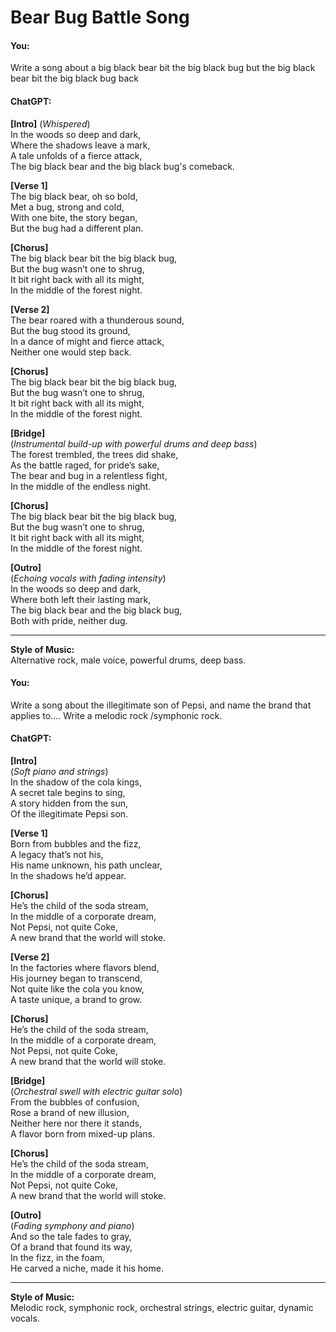 # Bear Bug Battle Song

#### You:
Write a song about a big black bear bit the big black bug but the big black bear bit the big black bug back

#### ChatGPT:
**\[Intro]**
(*Whispered*)\
In the woods so deep and dark,\
Where the shadows leave a mark,\
A tale unfolds of a fierce attack,\
The big black bear and the big black bug's comeback.

**\[Verse 1]**\
The big black bear, oh so bold,\
Met a bug, strong and cold,\
With one bite, the story began,\
But the bug had a different plan.

**\[Chorus]**\
The big black bear bit the big black bug,\
But the bug wasn’t one to shrug,\
It bit right back with all its might,\
In the middle of the forest night.

**\[Verse 2]**\
The bear roared with a thunderous sound,\
But the bug stood its ground,\
In a dance of might and fierce attack,\
Neither one would step back.

**\[Chorus]**\
The big black bear bit the big black bug,\
But the bug wasn’t one to shrug,\
It bit right back with all its might,\
In the middle of the forest night.

**\[Bridge]**\
(*Instrumental build-up with powerful drums and deep bass*)\
The forest trembled, the trees did shake,\
As the battle raged, for pride’s sake,\
The bear and bug in a relentless fight,\
In the middle of the endless night.

**\[Chorus]**\
The big black bear bit the big black bug,\
But the bug wasn’t one to shrug,\
It bit right back with all its might,\
In the middle of the forest night.

**\[Outro]**\
(*Echoing vocals with fading intensity*)\
In the woods so deep and dark,\
Where both left their lasting mark,\
The big black bear and the big black bug,\
Both with pride, neither dug.

---

**Style of Music:**\
Alternative rock, male voice, powerful drums, deep bass.


#### You:
Write a song about the illegitimate son of Pepsi, and name the brand that applies to.... Write a melodic rock /symphonic rock. 

#### ChatGPT:
**\[Intro]**\
(*Soft piano and strings*)\
In the shadow of the cola kings,\
A secret tale begins to sing,\
A story hidden from the sun,\
Of the illegitimate Pepsi son.

**\[Verse 1]**\
Born from bubbles and the fizz,\
A legacy that’s not his,\
His name unknown, his path unclear,\
In the shadows he’d appear.

**\[Chorus]**\
He’s the child of the soda stream,\
In the middle of a corporate dream,\
Not Pepsi, not quite Coke,\
A new brand that the world will stoke.

**\[Verse 2]**\
In the factories where flavors blend,\
His journey began to transcend,\
Not quite like the cola you know,\
A taste unique, a brand to grow.

**\[Chorus]**\
He’s the child of the soda stream,\
In the middle of a corporate dream,\
Not Pepsi, not quite Coke,\
A new brand that the world will stoke.

**\[Bridge]**\
(*Orchestral swell with electric guitar solo*)\
From the bubbles of confusion,\
Rose a brand of new illusion,\
Neither here nor there it stands,\
A flavor born from mixed-up plans.

**\[Chorus]**\
He’s the child of the soda stream,\
In the middle of a corporate dream,\
Not Pepsi, not quite Coke,\
A new brand that the world will stoke.

**\[Outro]**\
(*Fading symphony and piano*)\
And so the tale fades to gray,\
Of a brand that found its way,\
In the fizz, in the foam,\
He carved a niche, made it his home.

---

**Style of Music:**\
Melodic rock, symphonic rock, orchestral strings, electric guitar, dynamic vocals.
